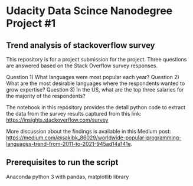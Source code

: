 # Udacity Data Scince Nanodegree Project #1

## Trend analysis of stackoverflow survey

This repository is for a project submission for the project. Three questions are answered based on the Stack Overflow survey responses.

Question 1) What languages were most popular each year? 
Question 2) What are the most desirable languages where the respondents wanted to grow expertise? 
Question 3) In the US, what are the top three salaries for the majority of the respondents? 

The notebook in this repository provides the detail python code to extract the data from the survey results captured from this link: https://insights.stackoverflow.com/survey

More discussion about the findings is available in this Medium post: https://medium.com/@sakibk_86029/worldwide-popular-programming-languages-trend-from-2011-to-2021-945ad14a141e. 

## Prerequisites to run the script
Anaconda python 3 with pandas, matplotlib library

